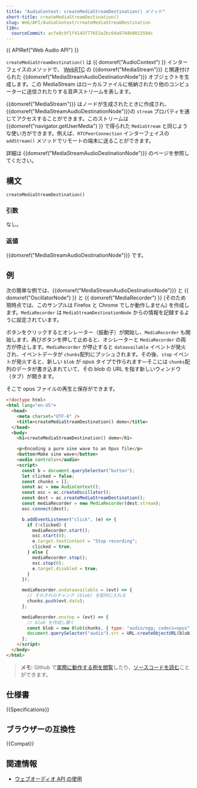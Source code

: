 ```yaml
---
title: "AudioContext: createMediaStreamDestination() メソッド"
short-title: createMediaStreamDestination()
slug: Web/API/AudioContext/createMediaStreamDestination
l10n:
  sourceCommit: acfe8c9f1f4145f77653a2bc64a9744b001358dc
---
```


{{ APIRef("Web Audio API") }}

`createMediaStreamDestination()` は {{ domxref("AudioContext") }} インターフェイスのメソッドで、 [WebRTC](/ja/docs/Web/API/WebRTC_API) の {{domxref("MediaStream")}} と関連付けられた {{domxref("MediaStreamAudioDestinationNode")}} オブジェクトを生成します。この MediaStream はローカルファイルに格納されたり他のコンピューターに送信されたりする音声ストリームを表します。

{{domxref("MediaStream")}} はノードが生成されたときに作成され、{{domxref("MediaStreamAudioDestinationNode")}}の `stream` プロパティを通じてアクセスすることができます。このストリームは {{domxref("navigator.getUserMedia") }} で得られた `MediaStream` と同じような使い方ができます。例えば、`RTCPeerConnection` インターフェイスの `addStream()` メソッドでリモートの端末に送ることができます。

詳細は {{domxref("MediaStreamAudioDestinationNode")}} のページを参照してください。

## 構文

```js-nolint
createMediaStreamDestination()
```

### 引数

なし。

### 返値

{{domxref("MediaStreamAudioDestinationNode")}} です。

## 例

次の簡単な例では、{{domxref("MediaStreamAudioDestinationNode")}} と {{ domxref("OscillatorNode") }} と {{ domxref("MediaRecorder") }} (そのため現時点では、このサンプルは Firefox と Chrome でしか動作しません) を作成します。`MediaRecorder` は `MediaStreamDestinationNode` からの情報を記録するように設定されています。

ボタンをクリックするとオシレーター（振動子）が開始し、`MediaRecorder` も開始します。再びボタンを押して止めると、オシレーターと `MediaRecorder` の両方が停止します。`MediaRecorder` が停止すると `dataavailable` イベントが発火され、イベントデータが `chunks`配列にプッシュされます。その後、`stop` イベントが発火すると、新しい `blob` が opus タイプで作られます—そこには `chunks`配列のデータが書き込まれていて、その blob の URL を指す新しいウィンドウ（タブ）が開きます。

そこで opus ファイルの再生と保存ができます。

```html
<!doctype html>
<html lang="en-US">
  <head>
    <meta charset="UTF-8" />
    <title>createMediaStreamDestination() demo</title>
  </head>
  <body>
    <h1>createMediaStreamDestination() demo</h1>

    <p>Encoding a pure sine wave to an Opus file</p>
    <button>Make sine wave</button>
    <audio controls></audio>
    <script>
      const b = document.querySelector("button");
      let clicked = false;
      const chunks = [];
      const ac = new AudioContext();
      const osc = ac.createOscillator();
      const dest = ac.createMediaStreamDestination();
      const mediaRecorder = new MediaRecorder(dest.stream);
      osc.connect(dest);

      b.addEventListener("click", (e) => {
        if (!clicked) {
          mediaRecorder.start();
          osc.start(0);
          e.target.textContent = "Stop recording";
          clicked = true;
        } else {
          mediaRecorder.stop();
          osc.stop(0);
          e.target.disabled = true;
        }
      });

      mediaRecorder.ondataavailable = (evt) => {
        // それぞれのチャンク (blob) を配列に入れる
        chunks.push(evt.data);
      };

      mediaRecorder.onstop = (evt) => {
        // blob を作成し開く
        const blob = new Blob(chunks, { type: "audio/ogg; codecs=opus" });
        document.querySelector("audio").src = URL.createObjectURL(blob);
      };
    </script>
  </body>
</html>
```

> **メモ:** Github で[実際に動作する例を閲覧](https://mdn.github.io/webaudio-examples/create-media-stream-destination/index.html)したり、[ソースコードを読む](https://github.com/mdn/webaudio-examples/blob/master/create-media-stream-destination/index.html)ことができます。

## 仕様書

{{Specifications}}

## ブラウザーの互換性

{{Compat}}

## 関連情報

- [ウェブオーディオ API の使用](/ja/docs/Web/API/Web_Audio_API/Using_Web_Audio_API)
